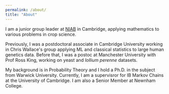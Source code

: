 ```yaml
---
permalink: /about/
title: "About"
---
```


I am a junior group leader at [NIAB](https://www.niab.com) in Cambridge, applying mathematics to various problems in crop science.

Previously, I was a postdoctoral associate in Cambridge University working in Chris Wallace's group applying ML and classical statistics to large human genetics data. Before that, I was a postoc at Manchester University with Prof Ross King, working on yeast and _lollium perenne_ datasets.

My background is in Probability Theory and I hold a Ph.D. in the subject from Warwick University. Currently, I am a supervisror for IB Markov Chains at the University of Cambridge. I am also a Senior Member at Newnham College. 
